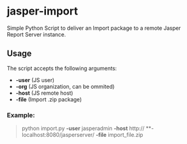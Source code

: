 # jasper-import

Simple Python Script to deliver an Import package to a remote Jasper Report Server instance.

## Usage
The script accepts the following arguments:
 - **-user** (JS user)
 - **-org** (JS organization, can be ommited)
 - **-host** (JS remote host)
 - **-file** (Import .zip package)

### Example:


> python import.<span></span>py **-user** jasperadmin **-host** http://<span> **-</span>localhost:8080/jasperserver/ **-file** import_file.zip

